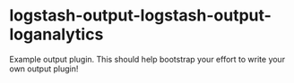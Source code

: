 # logstash-output-logstash-output-loganalytics
Example output plugin. This should help bootstrap your effort to write your own output plugin!
